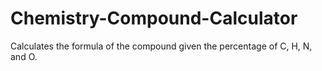 Chemistry-Compound-Calculator
=============================

Calculates the formula of the compound given the percentage of C, H, N, and O.
